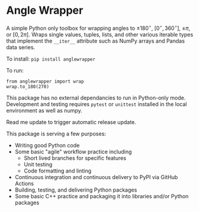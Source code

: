 # Angle Wrapper

A simple Python only toolbox for wrapping angles to $\pm180^\circ$, $\left[0^\circ, 360^\circ\right]$, $\pm\pi$, or $\left[0,  2\pi\right]$. Wraps single values, tuples, lists, and other various iterable types that implement the `__iter__` attribute such as NumPy arrays and Pandas data series.

To install: `pip install anglewrapper`

To run:
```
from anglewrapper import wrap
wrap.to_180(270)
```

This package has no external dependancies to run in Python-only mode. Development and testing requires `pytest` or `unittest` installed in the local environment as well as numpy.

Read me update to trigger automatic release update.

This package is serving a few purposes:

* Writing good Python code
* Some basic "agile" workflow practice including
  * Short lived branches for specific features
  * Unit testing
  * Code formatting and linting
* Continuous integration and continuous delivery to PyPI via GitHub Actions
* Building, testing, and delivering Python packages
* Some basic C++ practice and packaging it into libraries and/or Python packages 